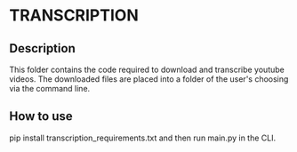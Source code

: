 # TRANSCRIPTION

## Description

This folder contains the code required to download and transcribe youtube videos.
The downloaded files are placed into a folder of the user's choosing via the command line.

## How to use

pip install transcription_requirements.txt and then run main.py in the CLI.

